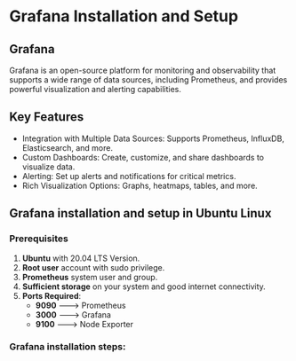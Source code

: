 # Grafana Installation and Setup

## Grafana
Grafana is an open-source platform for monitoring and observability that supports a wide range of data sources, including
Prometheus, and provides powerful visualization and alerting capabilities.

## Key Features
- Integration with Multiple Data Sources: Supports Prometheus, InfluxDB, Elasticsearch, and more.
- Custom Dashboards: Create, customize, and share dashboards to visualize data.
- Alerting: Set up alerts and notifications for critical metrics.
- Rich Visualization Options: Graphs, heatmaps, tables, and more.

## Grafana installation and setup in Ubuntu Linux 

### Prerequisites

1. **Ubuntu** with 20.04 LTS Version.
2. **Root user** account with sudo privilege.
3. **Prometheus** system user and group.
4. **Sufficient storage** on your system and good internet connectivity.
5. **Ports Required**:
   - **9090** ---> Prometheus
   - **3000** ---> Grafana
   - **9100** ---> Node Exporter
   
### Grafana  installation steps:


